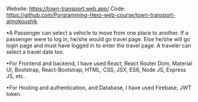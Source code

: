 Website: https://town-transport.web.app/
Code: https://github.com/Porgramming-Hero-web-course/town-transport-almokoushik

•A Passenger can select a vehicle to move from one place to another. If a passenger were to log in, he/she would go travel page. Else he/she will go login page and must have logged in to enter the travel page. A traveler can select a travel date too.

•For Frontend and backend, I have used React, React Router Dom, Material UI, Bootstrap, React-Bootstrap, HTML, CSS, JSX, ES6, Node JS, Express JS, etc.

•For Hosting and authentication, and Database, I have used Firebase, JWT token.
